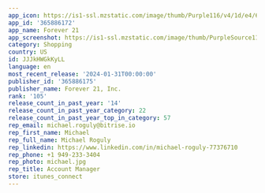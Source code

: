 ```yaml
---
app_icon: https://is1-ssl.mzstatic.com/image/thumb/Purple116/v4/1d/e4/60/1de46013-7a04-9388-848e-d28f55843d99/F21AppIcon-0-0-1x_U007emarketing-0-7-0-85-220.png/1024x1024bb.png
app_id: '365886172'
app_name: Forever 21
app_screenshot: https://is1-ssl.mzstatic.com/image/thumb/PurpleSource116/v4/88/f8/2b/88f82bd4-c194-1b48-f2b4-ff87c657ed4f/bc78a727-406b-4732-bd3a-ec87681fb56a_PRESPRING_IPHONE_6.5_DISPLAY_01.jpg/1242x2688bb.png
category: Shopping
country: US
id: JJJkHWGkKyLL
language: en
most_recent_release: '2024-01-31T00:00:00'
publisher_id: '365886175'
publisher_name: Forever 21, Inc.
rank: '105'
release_count_in_past_year: '14'
release_count_in_past_year_category: 22
release_count_in_past_year_top_in_category: 57
rep_email: michael.roguly@bitrise.io
rep_first_name: Michael
rep_full_name: Michael Roguly
rep_linkedin: https://www.linkedin.com/in/michael-roguly-77376710
rep_phone: +1 949-233-3404
rep_photo: michael.jpg
rep_title: Account Manager
store: itunes_connect
---
```

